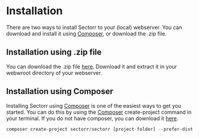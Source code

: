 # Installation
There are two ways to install Sectorr to your (local) webserver. You can download and install it using <a href="http://www.getcomposer.org">Composer</a>, or download the .zip file.

## Installation using .zip file
You can download the .zip file <a href="{$download}">here</a>. Download it and extract it in your webwroot directory of your webserver.

## Installation using Composer
Installing Sectorr using <a href="http://www.getcomposer.org">Composer</a> is one of the easiest ways to get you started. You can do this by using the <a href="http://www.getcomposer.org">Composer</a> create-project command in your terminal. If you do not have composer, you can download it <a href="http://www.getcomposer.org">here</a>.

```php
composer create-project sectorr/sectorr [project-folder] --prefer-dist
```
